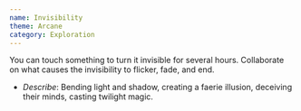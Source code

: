 ```yaml
---
name: Invisibility
theme: Arcane
category: Exploration
---
```


You can touch something to turn it invisible for several hours. Collaborate on what causes the invisibility to flicker, fade, and end.

* *Describe*: Bending light and shadow, creating a faerie illusion, deceiving their minds, casting twilight magic.